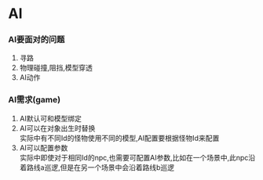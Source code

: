 AI
==========
### AI要面对的问题
1. 寻路
2. 物理碰撞,阻挡,模型穿透
3. AI动作  
### AI需求(game)
1. AI默认可和模型绑定
2. AI可以在对象出生时替换  
实际中有不同Id的怪物使用不同的模型,AI配置要根据怪物Id来配置
3. AI可以配置参数  
实际中即使对于相同Id的npc,也需要可配置AI参数,比如在一个场景中,此npc沿着路线a巡逻,但是在另一个场景中会沿着路线b巡逻
   